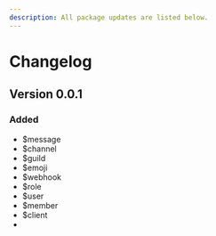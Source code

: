 ```yaml
---
description: All package updates are listed below.
---
```


# Changelog

## Version 0.0.1

### Added

* $message
* $channel
* $guild
* $emoji
* $webhook
* $role
* $user
* $member
* $client
* 

